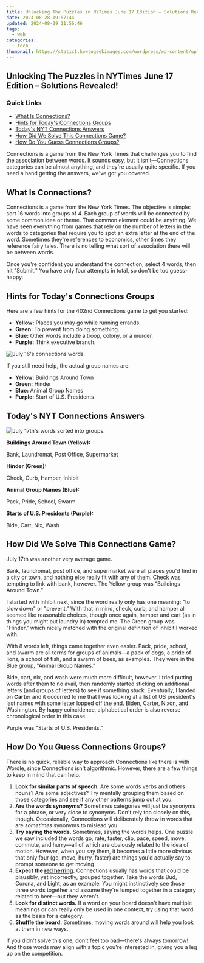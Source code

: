 ```yaml
---
title: Unlocking The Puzzles in NYTimes June 17 Edition – Solutions Revealed!
date: 2024-08-28 19:57:44
updated: 2024-08-29 11:56:46
tags:
  - web
categories:
  - tech
thumbnail: https://static1.howtogeekimages.com/wordpress/wp-content/uploads/2024/06/nyt-connections-game-icon-on-a-phone-screen-and-several-magnifying-glasses-and-question-marks-around-it.jpg
---
```


## Unlocking The Puzzles in NYTimes June 17 Edition – Solutions Revealed!

### Quick Links

* [What Is Connections?](https://bypass-frp.techidaily.com/in-2024-hassle-free-ways-to-remove-frp-lock-on-vivo-x-flip-phones-withwithout-a-pc-by-drfone-android/)
* [Hints for Today's Connections Groups](https://vimeo-videos.techidaily.com/new-2024-approved-surpassing-peers-standing-out-in-the-vimeo-staffs-choices/)
* [Today's NYT Connections Answers](https://facebook-clips.techidaily.com/new-how-to-stop-fbs-persistent-video-ad-popups/)
* [How Did We Solve This Connections Game?](https://buynow-reviews.techidaily.com/master-the-art-of-fast-internet-sharing-using-d-links-powerline-technology-your-step-by-step-guide/)
* [How Do You Guess Connections Groups?](https://vp-tips.techidaily.com/new-2024-approved-transform-your-pubg-audio-gameplay-fast/)

 Connections is a game from the New York Times that challenges you to find the association between words. It sounds easy, but it isn't—Connections categories can be almost anything, and they're usually quite specific. If you need a hand getting the answers, we've got you covered.

##  What Is Connections?

 Connections is a game from the New York Times. The objective is simple: sort 16 words into groups of 4\. Each group of words will be connected by some common idea or theme. That common element could be anything. We have seen everything from games that rely on the number of letters in the words to categories that require you to spot an extra letter at the end of the word. Sometimes they're references to economics, other times they reference fairy tales. There is no telling what sort of association there will be between words.

 Once you're confident you understand the connection, select 4 words, then hit "Submit." You have only four attempts in total, so don't be too guess-happy.

##  Hints for Today's Connections Groups

 Here are a few hints for the 402nd Connections game to get you started:

* **Yellow:** Places you may go while running errands.
* **Green:** To prevent from doing something.
* **Blue:** Other words include a troop, colony, or a murder.
* **Purple:** Think executive branch.

![July 16's connections words.](https://static1.howtogeekimages.com/wordpress/wp-content/uploads/2024/07/july-16-connections.png) 

 If you still need help, the actual group names are:

* **Yellow:** Buildings Around Town
* **Green:** Hinder
* **Blue:** Animal Group Names
* **Purple:** Start of U.S. Presidents

##  Today's NYT Connections Answers

![July 17th's words sorted into groups.](https://static1.howtogeekimages.com/wordpress/wp-content/uploads/2024/07/july-17-connections-filled.png) 

**Buildings Around Town (Yellow):** 

 Bank, Laundromat, Post Office, Supermarket

**Hinder (Green):** 

 Check, Curb, Hamper, Inhibit

**Animal Group Names (Blue):** 

 Pack, Pride, School, Swarm

**Starts of U.S. Presidents (Purple):** 

 Bide, Cart, Nix, Wash

##  How Did We Solve This Connections Game?

 July 17th was another very average game.

 Bank, laundromat, post office, and supermarket were all places you'd find in a city or town, and nothing else really fit with any of them. Check was tempting to link with bank, however. The Yellow group was "Buildings Around Town."

 I started with inhibit next, since the word really only has one meaning: "to slow down" or "prevent." With that in mind, check, curb, and hamper all seemed like reasonable choices, though once again, hamper and cart (as in things you might put laundry in) tempted me. The Green group was "Hinder," which nicely matched with the original definition of inhibit I worked with.

 With 8 words left, things came together even easier. Pack, pride, school, and swarm are all terms for groups of animals—a pack of dogs, a pride of lions, a school of fish, and a swarm of bees, as examples. They were in the Blue group, "Animal Group Names."

 Bide, cart, nix, and wash were much more difficult, however. I tried putting words after them to no avail, then randomly started sticking on additional letters (and groups of letters) to see if something stuck. Eventually, I landed on **Cart**er and it occurred to me that I was looking at a list of US president's last names with some letter lopped off the end. Biden, Carter, Nixon, and Washington. By happy coincidence, alphabetical order is also reverse chronological order in this case.

 Purple was "Starts of U.S. Presidents."

##  How Do You Guess Connections Groups?

 There is no quick, reliable way to approach Connections like there is with Wordle, since Connections isn't algorithmic. However, there are a few things to keep in mind that can help.

1. **Look for similar parts of speech**. Are some words verbs and others nouns? Are some adjectives? Try mentally grouping them based on those categories and see if any other patterns jump out at you.
2. **Are the words synonyms?** Sometimes categories will just be synonyms for a phrase, or very close to synonyms. Don't rely too closely on this, though. Occasionally, Connections will deliberately throw in words that are _sometimes_ synonyms to mislead you.
3. **Try saying the words.** Sometimes, saying the words helps. One puzzle we saw included the words go, rate, faster, clip, pace, speed, move, commute, and hurry—all of which are obviously related to the idea of motion. However, when you say them, it becomes a little more obvious that only four (go, move, hurry, faster) are things you'd actually say to prompt someone to get moving.
4. **Expect the [red herring](https://www.merriam-webster.com/dictionary/red%20herring).** Connections usually has words that could be plausibly, yet incorrectly, grouped together. Take the words Bud, Corona, and Light, as an example. You might instinctively see those three words together and assume they're lumped together in a category related to beer—but they weren't.
5. **Look for distinct words.** If a word on your board doesn't have multiple meanings or can really only be used in one context, try using that word as the basis for a category.
6. **Shuffle the board.** Sometimes, moving words around will help you look at them in new ways.

 If you didn't solve this one, don't feel too bad—there's always tomorrow! And those words may align with a topic you're interested in, giving you a leg up on the competition.

<ins class="adsbygoogle"
     style="display:block"
     data-ad-format="autorelaxed"
     data-ad-client="ca-pub-7571918770474297"
     data-ad-slot="1223367746"></ins>



<ins class="adsbygoogle"
     style="display:block"
     data-ad-client="ca-pub-7571918770474297"
     data-ad-slot="8358498916"
     data-ad-format="auto"
     data-full-width-responsive="true"></ins>

